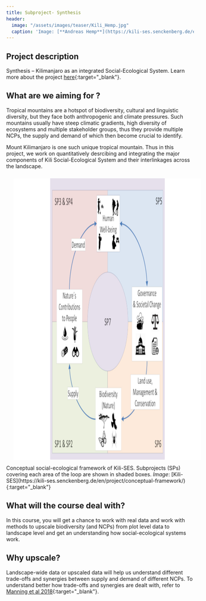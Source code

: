 ```yaml
---
title: Subproject- Synthesis
header:
  image: "/assets/images/teaser/Kili_Hemp.jpg"
  caption: 'Image: [**Andreas Hemp**](https://kili-ses.senckenberg.de/en/publications/literature/){:target="_blank"}'
---
```


## Project description 
Synthesis – Kilimanjaro as an integrated Social-Ecological System. Learn more about the project [here](https://kili-ses.senckenberg.de/){:target="_blank"}.

## What are we aiming for ?

Tropical mountains are a hotspot of biodiversity, cultural and linguistic diversity, but they face both anthropogenic and climate pressures. Such mountains usually have steep climatic gradients, high diversity of ecosystems and multiple stakeholder groups, thus they provide multiple NCPs, the supply and demand of which then become crucial to identify. 

Mount Kilimanjaro is one such unique tropical mountain. Thus in this project, we work on quantitatively desrcibing and integrating the major components of Kili Social-Ecological System and their interlinkages across the landscape. 

<img src="Conceptual-framework-of-Kili-SES_Grafik.jpg" width="1280" height="755" align="centre" vspace="10" hspace="20">
Conceptual social-ecological framework of Kili-SES. Subprojects (SPs) covering each area of the loop are shown in shaded boxes.
<em>Image</em>: [Kili-SES](https://kili-ses.senckenberg.de/en/project/conceptual-framework/){:target="_blank"} 

## What will the course deal with?

In this course, you will get a chance to work with real data and work with methods to upscale biodiversity (and NCPs) from plot level data to landscape level and get an understanding how social-ecological systems work. 

## Why upscale?

Landscape-wide data or upscaled data will help us understand different trade-offs and synergies between supply and demand of different NCPs. 
To understand better how trade-offs and synergies are dealt with, refer to [Manning et al 2018](https://www.nature.com/articles/s41559-017-0461-7){:target="_blank"}.